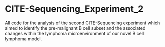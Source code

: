 # CITE-Sequencing_Experiment_2
All code for the analysis of the second CITE-Sequencing experiment which aimed to identify the pre-malignant B cell subset and the associated changes within the lymphoma microenvironment of our novel B cell lymphoma model.
